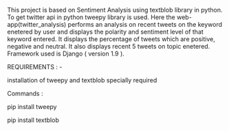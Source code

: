 This project is based on Sentiment Analysis using textblob library in python.
To get twitter api in python tweepy library is used.
Here the web-app(twitter_analysis) performs an analysis on recent tweets on the keyword enetered by user and displays the polarity and sentiment level of that keyword entered.
It displays the percentage of tweets which are positive, negative and neutral.
It also displays recent 5 tweets on topic enetered.
Framework used is Django ( version 1.9 ).



REQUIREMENTS  : -

installation of tweepy and textblob specially required

Commands :

pip install tweepy

pip install textblob

